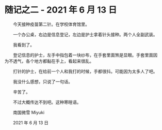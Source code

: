 # 随记之二 - 2021 年 6 月 13 日

　　今天接种疫苗第二针。在学校体育馆里。

　　一个办公桌，右边是信息登记，左边是护士拿着针头接种。两个人全副武装。

　　我看到了。

　　登记信息的护士，左手中指包着一块纱布，在手套里面煞是显眼。手套里面因为不透气，各个地方都黏在手上，看起来很乱。

　　打针的护士，在给前一个人和我打的时候，手都很抖。可能因为太多人了吧。



　　我没什么感想，只说了一句话。

　　辛苦了。

　　不过大概传达不到吧。这种寒暄语。


　　南国微雪 Miyuki

　　2021 年 6 月 13 日


